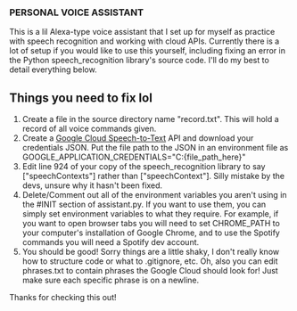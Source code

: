 ### PERSONAL VOICE ASSISTANT
This is a lil Alexa-type voice assistant that I set up for myself as practice with speech recognition and working with cloud APIs. Currently there is a lot of setup if you would like to use this yourself, including fixing an error in the Python speech_recognition library's source code. I'll do my best to detail everything below.
## Things you need to fix lol

 1. Create a file in the source directory name "record.txt". This will hold a record of all voice commands given.
 2. Create a [Google Cloud Speech-to-Text](https://cloud.google.com/speech-to-text) API and download your credentials JSON. Put the file path to the JSON in an environment file as GOOGLE_APPLICATION_CREDENTIALS="C:\{file_path_here}"
 3. Edit line 924 of your copy of the speech_recognition library to say ["speechContexts"] rather than ["speechContext"]. Silly mistake by the devs, unsure why it hasn't been fixed.
 4. Delete/Comment out all of the environment variables you aren't using in the #INIT section of assistant.py. If you want to use them, you can simply set environment variables to what they require. For example, if you want to open browser tabs you will need to set CHROME_PATH to your computer's installation of Google Chrome, and to use the Spotify commands you will need a Spotify dev account.
 5. You should be good! Sorry things are a little shaky, I don't really know how to structure code or what to .gitignore, etc. Oh, also you can edit phrases.txt to contain phrases the Google Cloud should look for! Just make sure each specific phrase is on a newline.

Thanks for checking this out!
